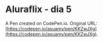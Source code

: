 # Aluraflix - dia 5

A Pen created on CodePen.io. Original URL: [https://codepen.io/asuamy/pen/KKZwJXg](https://codepen.io/asuamy/pen/KKZwJXg).


